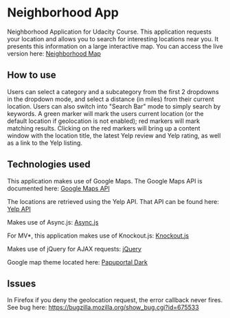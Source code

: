 # Neighborhood App
Neighborhood Application for Udacity Course. This application requests your location and allows you to search for interesting locations near you. It presents this information on a large interactive map. You can access the live version here:
[Neighborhood Map](http://aruballo.github.io/neighborhoodapp/)

## How to use
Users can select a category and a subcategory from the first 2 dropdowns in the dropdown mode, and select a distance (in miles) from their current location. Users can also switch into "Search Bar" mode to simply search by keywords. A green marker will mark the users current location (or the default location if geolocation is not enabled); red markers will mark matching results. Clicking on the red markers will bring up a content window with the location title, the latest Yelp review and Yelp rating, as well as a link to the Yelp listing.

## Technologies used
This application makes use of Google Maps. The Google Maps API is documented here:
[Google Maps API](https://developers.google.com/maps/?hl=en)

The locations are retrieved using the Yelp API. That API can be found here:
[Yelp API](https://www.yelp.com/developers/documentation/v2/overview)

Makes use of Async.js:
[Async.js](https://github.com/caolan/async)

For MV*, this application makes use of Knockout.js:
[Knockout.js](http://knockoutjs.com/)

Makes use of jQuery for AJAX requests:
[jQuery](https://jquery.com/)

Google map theme located here:
[Papuportal Dark](https://snazzymaps.com/style/20053/papuportal-dark)
## Issues
In Firefox if you deny the geolocation request, the error callback never fires. See bug here:
https://bugzilla.mozilla.org/show_bug.cgi?id=675533
